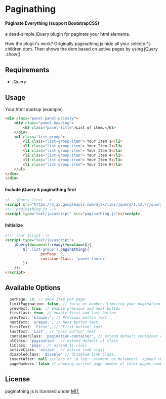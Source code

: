 # Paginathing
#### Paginate Everything (support BootstrapCSS)

a dead-simple jQuery plugin for paginate your html elements.

How the plugin's work?
Originally paginathing.js hide all your selector's children dom. Then shows the dom based on active pages by using jQuery .show()

## Requirements
- jQuery

## Usage

Your html markup (example)
```html
<div class="panel panel-primary">
	<div class="panel-heading">
		<h3 class="panel-title">List of item.</h3>
	</div>
	<ul class="list-group">
		<li class="list-group-item"> Your Item 1</li>
		<li class="list-group-item"> Your Item 2</li>
		<li class="list-group-item"> Your Item 3</li>
		<li class="list-group-item"> Your Item 4</li>
		<li class="list-group-item"> Your Item 5</li>
		<li class="list-group-item"> Your Item 6</li>
	</ul>
</div>
</div>
```

#### Include jQuery & paginathing first
```html
<!-- jQuery first -->
<script src="https://ajax.googleapis.com/ajax/libs/jquery/1.12.4/jquery.min.js"></script>
<!-- paginathing.js -->
<script type="text/javascript" src="paginathing.js"></script>
```

#### Initialize
```html
<!-- Your script -->
<script type="text/javascript">
	jQuery(document).ready(function($){
		$('.list-group').paginathing({
	    		perPage: 2,
	    		containerClass: 'panel-footer'
		})
	});
</script>
```

## Available Options
```js
  perPage: 10, // show item per page
  limitPagination: false, // false or number. Limiting your pagination number.
  prevNext: true, // enable previous and next button
  firstLast: true, // enable first and last button
  prevText: '&laquo;', // Previous button text
  nextText: '&raquo;', // Next button text
  firstText: 'First', // "First button" text
  lastText: 'Last', // "Last button" text
  containerClass: 'pagination-container', // extend default container class
  ulClass: 'pagination', // extend default ul class
  liClass: 'page', // extend li class
  activeClass: 'active', // active link class
  disabledClass: 'disable' // disabled link class,
  insertAfter: null //class or id (eg: .element or #element). append the paginator after certain element
  pageNumbers: false // showing current page number of total pages number, to work properly limitPagination must be true 
```

## License
paginathing.js is licensed under [MIT](./LICENSE)
